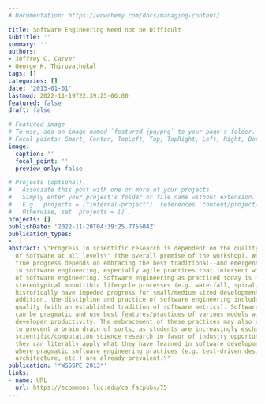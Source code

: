 ```yaml
---
# Documentation: https://wowchemy.com/docs/managing-content/

title: Software Engineering Need not be Difficult
subtitle: ''
summary: ''
authors:
- Jeffrey C. Carver
- George K. Thiruvathukal
tags: []
categories: []
date: '2013-01-01'
lastmod: 2022-11-19T22:39:25-06:00
featured: false
draft: false

# Featured image
# To use, add an image named `featured.jpg/png` to your page's folder.
# Focal points: Smart, Center, TopLeft, Top, TopRight, Left, Right, BottomLeft, Bottom, BottomRight.
image:
  caption: ''
  focal_point: ''
  preview_only: false

# Projects (optional).
#   Associate this post with one or more of your projects.
#   Simply enter your project's folder or file name without extension.
#   E.g. `projects = ["internal-project"]` references `content/project/deep-learning/index.md`.
#   Otherwise, set `projects = []`.
projects: []
publishDate: '2022-11-20T04:39:25.775504Z'
publication_types:
- '1'
abstract: \"Progress in scientific research is dependent on the quality and accessibility
  of software at all levels\" (the overall premise of the workshop). We argue that
  true progress depends on embracing the best traditional--and emergent-- practices
  in software engineering, especially agile practices that intersect with the tradition
  of software engineering. Software engineering as practiced today is more than the
  stereotypical monolithic lifecycle processes (e.g. waterfall, spiral, etc.) that
  historically have impeded progress for small/medium sized development efforts. In
  addition, the discipline and practice of software engineering includes software
  quality (with an established tradition of software metrics). Software processes
  can be pragmatic and use best features/practices of various models without impeding
  developer productivity. The embracement of these practices may also be important
  to prevent a brain drain of sorts, as students are increasingly eschewing traditional
  scientific/computation science research in favor of industry opportunities, where
  they can literally apply what they have learned in software development courses
  where pragmatic software engineering practices (e.g. test-driven design, RESTful
  architecture, etc.) are already prevalent.\"
publication: '*WSSSPE 2013*'
links:
- name: URL
  url: https://ecommons.luc.edu/cs_facpubs/75
---
```

